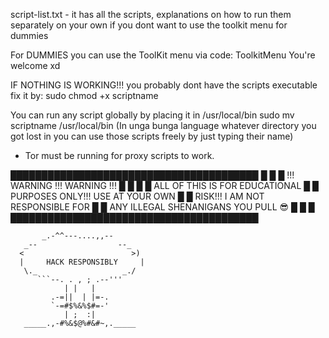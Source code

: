 script-list.txt - it has all the scripts, explanations on how to run them separately on your own if you dont want to use the toolkit menu for dummies

For DUMMIES you can use the ToolKit menu via code: ToolkitMenu
You're welcome xd

IF NOTHING IS WORKING!!!
you probably dont have the scripts executable
fix it by: sudo chmod +x scriptname

You can run any script globally by placing it in /usr/local/bin
sudo mv scriptname /usr/local/bin 
(In unga bunga language whatever directory you got lost in you can use those scripts freely by just typing their name)

- Tor must be running for proxy scripts to work.

████████████████████████████████████████
█                                      █
█      !!! WARNING !!! WARNING !!!      █
█                                      █
█  ALL OF THIS IS FOR EDUCATIONAL       █
█  PURPOSES ONLY!!! USE AT YOUR OWN     █
█  RISK!!! I AM NOT RESPONSIBLE FOR     █
█  ANY ILLEGAL SHENANIGANS YOU PULL 😎 █
█                                      █
████████████████████████████████████████

           _.-^^---....,,--       
       _--                  --_  
      <                        >)
      |     HACK RESPONSIBLY     | 
       \._                   _./  
          ```--. . , ; .--'''       
                | |   |             
             .-=||  | |=-.   
             `-=#$%&%$#=-'   
                | ;  :|     
       _____.,-#%&$@%#&#~,._____

